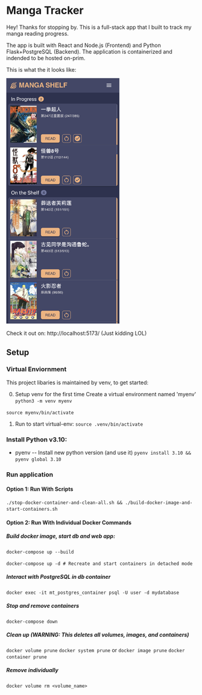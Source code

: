 # Manga Tracker

Hey! Thanks for stopping by. This is a full-stack app that I built to track my manga reading progress.

The app is built with React and Node.js (Frontend) and Python Flask+PostgreSQL (Backend). The application is containerized and indended to be hosted on-prim.

This is what the it looks like:

<img src="./manga-tracker.png" alt="drawing" width="300"/>

Check it out on: http://localhost:5173/ (Just kidding LOL)

## Setup

### Virtual Enviornment

This project libaries is maintained by venv, to get started:

0. Setup venv for the first time
   Create a virtual environment named 'myenv'
   `python3 -m venv myenv`

`source myenv/bin/activate`

1. Run to start virtual-env:
   `source .venv/bin/activate`

### Install Python v3.10:

- pyenv
  -- Install new python version (and use it)
  `pyenv install 3.10 && pyenv global 3.10`

### Run application

#### Option 1: Run With Scripts

`./stop-docker-container-and-clean-all.sh && ./build-docker-image-and-start-containers.sh`

#### Option 2: Run With Individual Docker Commands

##### Build docker image, start db and web app:

`docker-compose up --build`

`docker-compose up -d # Recreate and start containers in detached mode`

##### Interact with PostgreSQL in db container

`docker exec -it mt_postgres_container psql -U user -d mydatabase`

##### Stop and remove containers

`docker-compose down`

##### Clean up (WARNING: This deletes all volumes, images, and containers)

`docker volume prune`
`docker system prune`
or
`docker image prune`
`docker container prune`

##### Remove individually

`docker volume rm <volume_name>`
